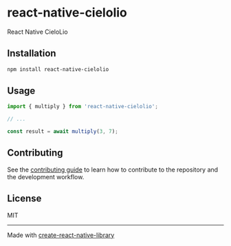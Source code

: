 # react-native-cielolio

React Native CieloLio

## Installation

```sh
npm install react-native-cielolio
```

## Usage


```js
import { multiply } from 'react-native-cielolio';

// ...

const result = await multiply(3, 7);
```


## Contributing

See the [contributing guide](CONTRIBUTING.md) to learn how to contribute to the repository and the development workflow.

## License

MIT

---

Made with [create-react-native-library](https://github.com/callstack/react-native-builder-bob)

